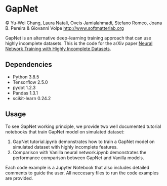 # GapNet
© Yu-Wei Chang, Laura Natali, Oveis Jamialahmadi, Stefano Romeo, Joana B. Pereira & Giovanni Volpe
http://www.softmatterlab.org

GapNet is an alternative deep-learning training approach that can use highly incomplete datasets. This is the code for the arXiv paper [Neural Network Training with Highly Incomplete Datasets](https://arxiv.org/abs/2107.00429). 

## Dependencies 
* Python 3.8.5
* Tensorflow 2.5.0
* pydot 1.2.3
* Pandas 1.3.1
* scikit-learn 0.24.2

## Usage
To see GapNet working principle, we provide two well documented tutorial notebooks that train GapNet model on simulated dataset:

1. GapNet tutorial.ipynb demonstrates how to train a GapNet model on simulated dataset with highly incomplete features.
2. Comparison with Vanilla neural network.ipynb demonstrates the performance comparison between GapNet and Vanilla models.

Each code example is a Jupyter Notebook that also includes detailed comments to guide the user. All neccesary files to run the code examples are provided. 
